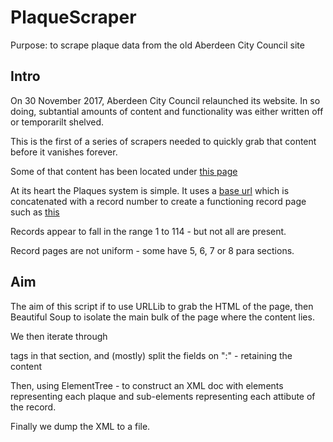 # PlaqueScraper
Purpose: to scrape plaque data from the old Aberdeen City Council site

## Intro

On 30 November 2017, Aberdeen City Council relaunched its website. In so doing, subtantial amounts of content and functionality was either written off or temporarilt shelved. 

This is the first of a series of scrapers needed to quickly grab that content before it vanishes forever. 

Some of that content has been located under [this page](https://online.aberdeencity.gov.uk/Services/)

At its heart the Plaques system is simple. It uses a [base url](https://online.aberdeencity.gov.uk/Services/CommemorativePlaque/PlaqueDetail.aspx?Id=) which is concatenated with a record number to create a functioning record page such as [this](https://online.aberdeencity.gov.uk/Services/CommemorativePlaque/PlaqueDetail.aspx?Id=1)

Records appear to fall in the range 1 to 114 - but not all are present. 

Record pages are not uniform - some have 5, 6, 7 or 8 para sections. 

## Aim
The aim of this script if to use URLLib to grab the HTML of the page, then Beautiful Soup to isolate the main bulk of the page where the content lies. 

We then iterate through <p> tags in that section, and (mostly) split the fields on ":" - retaining the content

Then, using ElementTree - to construct an XML doc with elements representing each plaque and sub-elements representing each attibute of the record. 

Finally we dump the XML to a file.
